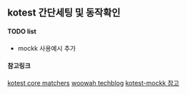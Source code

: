 ## kotest 간단세팅 및 동작확인

#### TODO list

* mockk 사용예시 추가

#### 참고링크

[kotest core matchers](https://kotest.io/docs/assertions/core-matchers.html)
[woowah techblog](https://techblog.woowahan.com/5825/)
[kotest-mockk 참고](https://velog.io/@wonseok/Kotest-MockK-%EC%97%90-%EA%B4%80%ED%95%98%EC%97%AC)